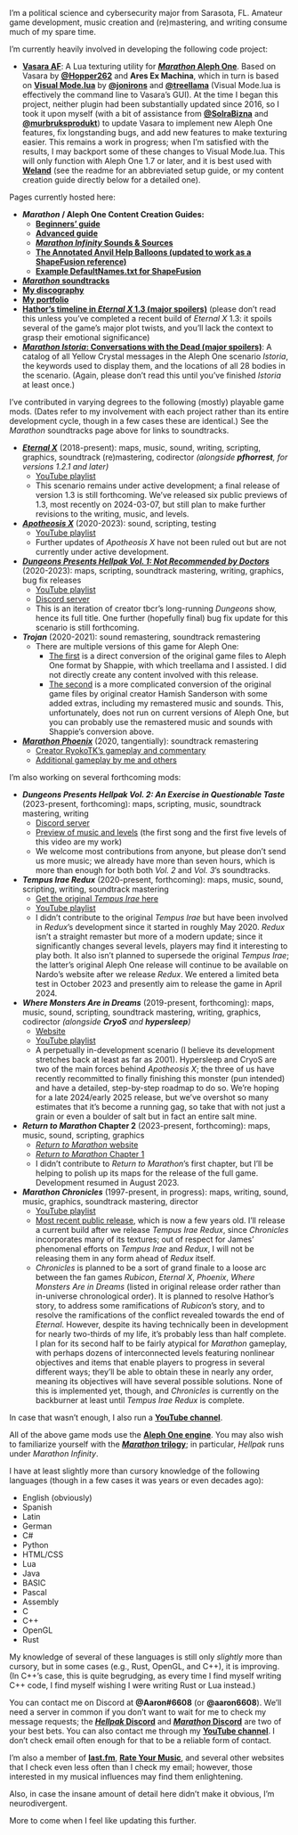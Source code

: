 I&rsquo;m a political science and cybersecurity major from Sarasota, FL. Amateur game development, music creation and (re)mastering, and writing consume much of my spare time.

I’m currently heavily involved in developing the following code project:

* **[Vasara AF](https://github.com/aaronfreed/vasara/)**: A Lua texturing utility for **[*Marathon* Aleph One](https://alephone.lhowon.org/)**. Based on Vasara by **[@Hopper262](https://github.com/Hopper262)** and **Ares Ex Machina**, which in turn is based on **[Visual Mode.lua](https://github.com/treellama/visualmode)** by **[@jonirons](https://github.com/jonirons)** and **[@treellama](https://github.com/treellama)** (Visual Mode.lua is effectively the command line to Vasara&rsquo;s GUI). At the time I began this project, neither plugin had been substantially updated since 2016, so I took it upon myself (with a bit of assistance from **[@SolraBizna](https://github.com/SolraBizna)** and **[@murbruksprodukt](https://github.com/murbruksprodukt)**) to update Vasara to implement new Aleph One features, fix longstanding bugs, and add new features to make texturing easier. This remains a work in progress; when I&rsquo;m satisfied with the results, I may backport some of these changes to Visual Mode.lua. This will only function with Aleph One 1.7 or later, and it is best used with **[Weland](https://github.com/treellama/weland/releases)** (see the readme for an abbreviated setup guide, or my content creation guide directly below for a detailed one).

Pages currently hosted here:

* ***Marathon* / Aleph One Content Creation Guides:**
   * **[Beginners’ guide](https://aaronfreed.github.io/mapmaking101.html)**
   * **[Advanced guide](https://aaronfreed.github.io/mapmaking.html)**
   * **[*Marathon Infinity* Sounds & Sources](marathonsounds.html)**
   * **[The Annotated Anvil Help Balloons (updated to work as a ShapeFusion reference)](https://aaronfreed.github.io/anvilhelp.html)**
   * **[Example DefaultNames.txt for ShapeFusion](https://aaronfreed.github.io/defaultnames.html)**
* **[*Marathon* soundtracks](https://aaronfreed.github.io/soundtracks.html)**
* **[My discography](https://aaronfreed.github.io/discography.html)**
* **[My portfolio](https://aaronfreed.github.io/portfolio.html)**
* **[Hathor&rsquo;s timeline in *Eternal X* 1.3 (major spoilers)](https://aaronfreed.github.io/hathortimeline.html)** (please don&rsquo;t read this unless you&rsquo;ve completed a recent build of *Eternal X* 1.3: it spoils several of the game&rsquo;s major plot twists, and you&rsquo;ll lack the context to grasp their emotional significance)
* **[*Marathon Istoria*: Conversations with the Dead (major spoilers)](https://aaronfreed.github.io/istoria_body_messages.html)**: A catalog of all Yellow Crystal messages in the Aleph One scenario *Istoria*, the keywords used to display them, and the locations of all 28 bodies in the scenario. (Again, please don&rsquo;t read this until you&rsquo;ve finished *Istoria* at least once.)

I&rsquo;ve contributed in varying degrees to the following (mostly) playable game mods. (Dates refer to my involvement with each project rather than its entire development cycle, though in a few cases these are identical.) See the *Marathon* soundtracks page above for links to soundtracks.

* ***[Eternal X](http://eternal.bungie.org/)*** (2018-present): maps, music, sound, writing, scripting, graphics, soundtrack (re)mastering, codirector *(alongside **pfhorrest**, for versions 1.2.1 and later)*
   * [YouTube playlist](https://www.youtube.com/playlist?list=PLoysJW6pXQ6kiy7CaniLiZSRi-5P-SKEN)
   * This scenario remains under active development; a final release of version 1.3 is still forthcoming. We&rsquo;ve released six public previews of 1.3, most recently on 2024-03-07, but still plan to make further revisions to the writing, music, and levels.
* ***[Apotheosis X](https://simplici7y.com/items/apotheosis-x-5)*** (2020-2023): sound, scripting, testing
   * [YouTube playlist](https://www.youtube.com/playlist?list=PLoysJW6pXQ6mOBZaoKUAOqDsfuv-RIneq)
   * Further updates of *Apotheosis X* have not been ruled out but are not currently under active development.
* ***[Dungeons Presents Hellpak Vol. 1: Not Recommended by Doctors](https://simplici7y.com/items/dungeons-hellpak-vol-1-not-recommended-by-doctors)*** (2020-2023): maps, scripting, soundtrack mastering, writing, graphics, bug fix releases
   * [YouTube playlist](https://www.youtube.com/playlist?list=PLoysJW6pXQ6kcfNGN3zh0BcsyaLRFkB0k)
   * [Discord server](https://discord.gg/DTMvjFqtTA)
   * This is an iteration of creator tbcr&rsquo;s long-running *Dungeons* show, hence its full title. One further (hopefully final) bug fix update for this scenario is still forthcoming.
* ***Trojan*** (2020-2021): sound remastering, soundtrack remastering
   * There are multiple versions of this game for Aleph One:
      * [The first](https://simplici7y.com/items/marathon-trojan/) is a direct conversion of the original game files to Aleph One format by Shappie, with which treellama and I assisted. I did not directly create any content involved with this release.
      * [The second](https://hhas01.itch.io/trojan-se) is a more complicated conversion of the original game files by original creator Hamish Sanderson with some added extras, including my remastered music and sounds. This, unfortunately, does not run on current versions of Aleph One, but you can probably use the remastered music and sounds with Shappie&rsquo;s conversion above.
* ***[Marathon Phoenix](https://simplici7y.com/items/marathon-phoenix-2/)*** (2020, tangentially): soundtrack remastering
   * [Creator RyokoTK&rsquo;s gameplay and commentary](https://www.youtube.com/playlist?list=PL-_EnUuI9PUoIncYlqgWainfOUoZAXhCY)
   * [Additional gameplay by me and others](https://www.youtube.com/playlist?list=PLoysJW6pXQ6k2XxgTocOm9kxC-y6jXAZI)

I&rsquo;m also working on several forthcoming mods:

* ***Dungeons Presents Hellpak Vol. 2: An Exercise in Questionable Taste*** (2023-present, forthcoming): maps, scripting, music, soundtrack mastering, writing
   * [Discord server](https://discord.gg/DTMvjFqtTA)
   * [Preview of music and levels](https://youtu.be/lebTkbIkt5I) (the first song and the first five levels of this video are my work)
   * We welcome most contributions from anyone, but please don&rsquo;t send us more music; we already have more than seven hours, which is more than enough for both both *Vol. 2* and *Vol. 3*&rsquo;s soundtracks.
* ***Tempus Irae Redux*** (2020-present, forthcoming): maps, music, sound, scripting, writing, soundtrack mastering
   * [Get the original *Tempus Irae* here](http://nardo.bungie.org/alephone.php)
   * [YouTube playlist](https://www.youtube.com/playlist?list=PLoysJW6pXQ6nVJdLAfq0ZxS6WRv0bC3Fe)
   * I didn&rsquo;t contribute to the original *Tempus Irae* but have been involved in *Redux*&rsquo;s development since it started in roughly May 2020. *Redux* isn&rsquo;t a straight remaster but more of a modern update; since it significantly changes several levels, players may find it interesting to play both. It also isn&rsquo;t planned to supersede the original *Tempus Irae*; the latter&rsquo;s original Aleph One release will continue to be available on Nardo&rsquo;s website after we release *Redux*. We entered a limited beta test in October 2023 and presently aim to release the game in April 2024.
* ***Where Monsters Are in Dreams*** (2019-present, forthcoming): maps, music, sound, scripting, soundtrack mastering, writing, graphics, codirector *(alongside **CryoS** and **hypersleep**)*
   * [Website](http://bighouse.bungie.org/wmaid/)
   * [YouTube playlist](https://www.youtube.com/playlist?list=PLoysJW6pXQ6kB_7qLbTdgia1hiNOoYmEz)
   * A perpetually in-development scenario (I believe its development stretches back at least as far as 2001). Hypersleep and CryoS are two of the main forces behind *Apotheosis X*; the three of us have recently recommitted to finally finishing this monster (pun intended) and have a detailed, step-by-step roadmap to do so. We&rsquo;re hoping for a late 2024/early 2025 release, but we&rsquo;ve overshot so many estimates that it&rsquo;s become a running gag, so take that with not just a grain or even a boulder of salt but in fact an entire salt mine.
* ***Return to Marathon* Chapter 2** (2023-present, forthcoming): maps, music, sound, scripting, graphics
   * [*Return to Marathon* website](http://bighouse.bungie.org/rtm/)
   * [*Return to Marathon* Chapter 1](https://citadel.lhowon.org/scenarios/return-to-marathon/)
   * I didn&rsquo;t contribute to *Return to Marathon*&rsquo;s first chapter, but I&rsquo;ll be helping to polish up its maps for the release of the full game. Development resumed in August 2023.
* ***Marathon Chronicles*** (1997-present, in progress): maps, writing, sound, music, graphics, soundtrack mastering, director
   * [YouTube playlist](https://www.youtube.com/playlist?list=PLoysJW6pXQ6k1ExcIEZMIOWc9wfgIkYmL)
   * [Most recent public release](https://drive.google.com/open?id=1BtHg2LzQBth25hxB-AURAs8um3yyCaTE), which is now a few years old. I&rsquo;ll release a current build after we release *Tempus Irae Redux*, since *Chronicles* incorporates many of its textures; out of respect for James&rsquo; phenomenal efforts on *Tempus Irae* and *Redux*, I will not be releasing them in any form ahead of *Redux* itself.
   * *Chronicles* is planned to be a sort of grand finale to a loose arc between the fan games *Rubicon*, *Eternal X*, *Phoenix*, *Where Monsters Are in Dreams* (listed in original release order rather than in-universe chronological order). It is planned to resolve Hathor&rsquo;s story, to address some ramifications of *Rubicon*&rsquo;s story, and to resolve the ramifications of the conflict revealed towards the end of *Eternal*.
     However, despite its having technically been in development for nearly two-thirds of my life, it&rsquo;s probably less than half complete. I plan for its second half to be fairly atypical for *Marathon* gameplay, with perhaps dozens of interconnected levels featuring nonlinear objectives and items that enable players to progress in several different ways; they&rsquo;ll be able to obtain these in nearly any order, meaning its objectives will have several possible solutions. None of this is implemented yet, though, and *Chronicles* is currently on the backburner at least until *Tempus Irae Redux* is complete.

In case that wasn&rsquo;t enough, I also run a **[YouTube channel](https://youtube.com/@MarathonVidmaster)**.

All of the above game mods use the **[Aleph One engine](https://alephone.lhowon.org/download.html)**. You may also wish to familiarize yourself with the **[*Marathon* trilogy](https://alephone.lhowon.org/scenarios.html)**; in particular, *Hellpak* runs under *Marathon Infinity*.

I have at least slightly more than cursory knowledge of the following languages (though in a few cases it was years or even decades ago):

* English (obviously)
* Spanish
* Latin
* German
* C#
* Python
* HTML/CSS
* Lua
* Java
* BASIC
* Pascal
* Assembly
* C
* C++
* OpenGL
* Rust

My knowledge of several of these languages is still only *slightly* more than cursory, but in some cases (e.g., Rust, OpenGL, and C++), it is improving. (In C++&rsquo;s case, this is quite begrudging, as every time I find myself writing C++ code, I find myself wishing I were writing Rust or Lua instead.)

You can contact me on Discord at **@Aaron#6608** (or **@aaron6608**). We&rsquo;ll need a server in common if you don&rsquo;t want to wait for me to check my message requests; the **[*Hellpak* Discord](https://discord.gg/DTMvjFqtTA)** and **[*Marathon* Discord](https://discord.gg/NmE66Mhq2a)** are two of your best bets. You can also contact me through my **[YouTube channel](https://youtube.com/@MarathonVidmaster)**. I don&rsquo;t check email often enough for that to be a reliable form of contact.

I&rsquo;m also a member of **[last.fm](http://last.fm/user/Cassandra-Leo)**, **[Rate Your Music](https://rateyourmusic.com/~Cassandra_Leo)**, and several other websites that I check even less often than I check my email; however, those interested in my musical influences may find them enlightening.

Also, in case the insane amount of detail here didn’t make it obvious, I&rsquo;m neurodivergent.

More to come when I feel like updating this further.

